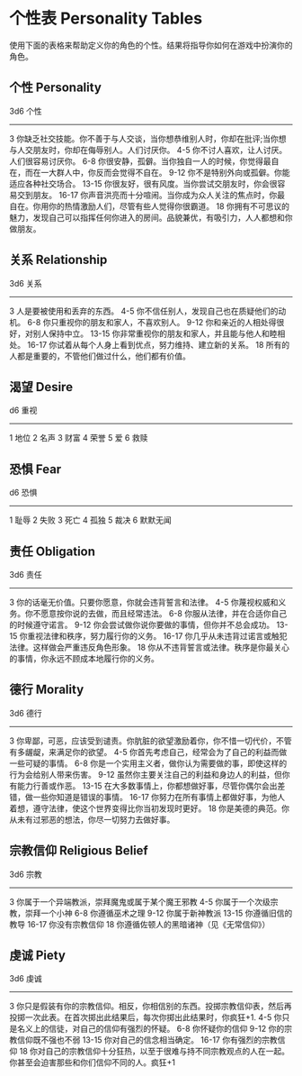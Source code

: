 # 个性表 Personality Tables

使用下面的表格来帮助定义你的角色的个性。结果将指导你如何在游戏中扮演你的角色。

## 个性 Personality

  3d6     个性
  ------- -----------------------------------------------------------------------------------------------------------------
  3       你缺乏社交技能。你不善于与人交谈，当你想恭维别人时，你却在批评;当你想与人交朋友时，你却在侮辱别人。人们讨厌你。
  4-5     你不讨人喜欢，让人讨厌。人们很容易讨厌你。
  6-8     你很安静，孤僻。当你独自一人的时候，你觉得最自在，而在一大群人中，你反而会觉得不自在。
  9-12    你不是特别外向或孤僻。你能适应各种社交场合。
  13-15   你很友好，很有风度。当你尝试交朋友时，你会很容易交到朋友。
  16-17   你声音洪亮而十分喧闹。当你成为众人关注的焦点时，你最自在。你用你的热情激励人们，尽管有些人觉得你很霸道。
  18      你拥有不可思议的魅力，发现自己可以指挥任何你进入的房间。品貌兼优，有吸引力，人人都想和你做朋友。

## 关系 Relationship

  3d6     关系
  ------- ------------------------------------------------------
  3       人是要被使用和丢弃的东西。
  4-5     你不信任别人，发现自己也在质疑他们的动机。
  6-8     你只重视你的朋友和家人，不喜欢别人。
  9-12    你和亲近的人相处得很好，对别人保持中立。
  13-15   你非常重视你的朋友和家人，并且能与他人和睦相处。
  16-17   你试着从每个人身上看到优点，努力维持、建立新的关系。
  18      所有的人都是重要的，不管他们做过什么，他们都有价值。

## 渴望 Desire

  d6   重视
  ---- ------
  1    地位
  2    名声
  3    财富
  4    荣誉
  5    爱
  6    救赎

## 恐惧 Fear

  d6   恐惧
  ---- ----------
  1    耻辱
  2    失败
  3    死亡
  4    孤独
  5    裁决
  6    默默无闻

## 责任 Obligation

  3d6     责任
  ------- ----------------------------------------------------------------------------
  3       你的话毫无价值。只要你愿意，你就会违背誓言和法律。
  4-5     你蔑视权威和义务。你不愿意按你说的去做，而且经常违法。
  6-8     你服从法律，并在合适你自己的时候遵守诺言。
  9-12    你会尝试做你说你要做的事情，但你并不总会成功。
  13-15   你重视法律和秩序，努力履行你的义务。
  16-17   你几乎从未违背过诺言或触犯法律。这样做会严重违反角色形象。
  18      你从不违背誓言或法律。秩序是你最关心的事情，你永远不顾成本地履行你的义务。

## 德行 Morality

  3d6     德行
  ------- --------------------------------------------------------------------------------------------------
  3       你卑鄙，可恶，应该受到谴责。你肮脏的欲望激励着你，你不惜一切代价，不管有多龌龊，来满足你的欲望。
  4-5     你首先考虑自己，经常会为了自己的利益而做一些可疑的事情。
  6-8     你是一个实用主义者，做你认为需要做的事，即使这样的行为会给别人带来伤害。
  9-12    虽然你主要关注自己的利益和身边人的利益，但你有能力行善或作恶。
  13-15   在大多数事情上，你都想做好事，尽管你偶尔会出差错，做一些你知道是错误的事情。
  16-17   你努力在所有事情上都做好事，为他人着想，遵守法律，使这个世界变得比你当初发现时更好。
  18      你是美德的典范。你从未有过邪恶的想法，你尽一切努力去做好事。

## 宗教信仰 Religious Belief

  3d6     宗教
  ------- ------------------------------------------------
  3       你属于一个异端教派，崇拜魔鬼或属于某个魔王邪教
  4-5     你属于一个次级宗教，崇拜一个小神
  6-8     你遵循巫术之理
  9-12    你属于新神教派
  13-15   你遵循旧信的教导
  16-17   你没有宗教信仰
  18      你遵循佐顿人的黑暗诸神（见《无常信仰》）

## 虔诚 Piety

  3d6     虔诚
  ------- ---------------------------------------------------------------------------------------------------------------------------------------
  3       你只是假装有你的宗教信仰。相反，你相信别的东西。投掷宗教信仰表，然后再投掷一次此表。在首次掷出此结果后，每次你掷出此结果时，你疯狂+1.
  4-5     你只是名义上的信徒，对自己的信仰有强烈的怀疑。
  6-8     你怀疑你的信仰
  9-12    你的宗教信仰既不强也不弱
  13-15   你对自己的信念相当确定。
  16-17   你有强烈的宗教信仰
  18      你对自己的宗教信仰十分狂热，以至于很难与持不同宗教观点的人在一起。 你甚至会迫害那些和你们信仰不同的人。疯狂+1
